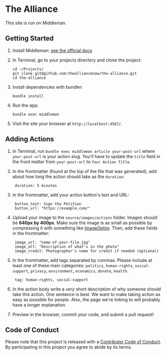 The Alliance
============

This site is run on Middleman.

Getting Started
---------------

1.  Install Middleman: [see the official docs](https://middlemanapp.com/basics/install/)

2.  In Terminal, go to your projects directory and clone the project:

        cd ~/Projects/
        git clone git@github.com:thealliancenow/the-alliance.git
        cd the-alliance

3.  Install dependencies with bundler:

        bundle install

4.  Run the app:

        bundle exec middleman

5. Visit the site your browser at `http://localhost:4567/`.


Adding Actions
--------------

1. In Terminal, run `bundle exec middleman article your-post-url` where
   `your-post-url` is your action slug. You'll have to update the `title` field
   in the front matter from `your-post-url` to `Your Action Title`.

2. In the frontmatter (found at the top of the file that was generated), add
   about how long the action should take as the `duration`:

        duration: 5 minutes

3. In the frontmatter, add your action button's text and URL:

        button_text: Sign the Petition
        button_url: "https://example.com/"

4. Upload your image to the `source/images/actions` folder. Images should
   be **640px by 400px**. Make sure the image is as small as possible by
   compressing it with something like [ImageOptim](https://imageoptim.com/mac).
   Then, add these fields in the frontmatter:

        image_url: "name-of-your-file.jpg"
        image_alt: "Description of what's in the photo"
        image_credit: Photographer's name for credit if needed (optional)

5. In the frontmatter, add tags separated by commas. Please include at least one
   of these main categories: `politics`, `human-rights`, `social-support`,
   `privacy`, `environment`, `economics`, `donate`, `health`.

        tag: human-rights, social-support

6. In the action body write a *very* short description of why someone should
   take this action. One sentence is best. We want to make taking action as
   easy as possible for people. Also, the page we're linking to will probably
   have a longer explanation.

7. Preview in the browser, commit your code, and submit a pull request!

Code of Conduct
---------------

Please note that this project is released with a
[Contributor Code of Conduct](/CODE_OF_CONDUCT.md). By participating in this
project you agree to abide by its terms.
